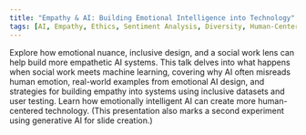 ```yaml
---
title: "Empathy & AI: Building Emotional Intelligence into Technology"
tags: [AI, Empathy, Ethics, Sentiment Analysis, Diversity, Human-Centered Design]
---
```


Explore how emotional nuance, inclusive design, and a social work lens can help build more empathetic AI systems. This talk delves into what happens when social work meets machine learning, covering why AI often misreads human emotion, real-world examples from emotional AI design, and strategies for building empathy into systems using inclusive datasets and user testing. Learn how emotionally intelligent AI can create more human-centered technology. (This presentation also marks a second experiment using generative AI for slide creation.)
